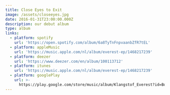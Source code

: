```yaml
---
title: Close Eyes to Exit
image: /assets/closeeyes.jpg
date: 2016-01-31T23:00:00.000Z
description: our debut album
type: album
links:
  - platform: spotify
    url: 'https://open.spotify.com/album/6a8TyTnFnpvaanbZfR7tEL'
  - platform: appleMusic
    url: 'https://music.apple.com/nl/album/everest-ep/1468217239'
  - platform: deezer
    url: 'https://www.deezer.com/en/album/100113712'
  - platform: itunes
    url: 'https://music.apple.com/nl/album/everest-ep/1468217239'
  - platform: googlePlay
    url: >-
      https://play.google.com/store/music/album/Klangstof_Everest?id=Bqqloddqqmw5main2ugktyn5j54&hl=en_US
---
```


